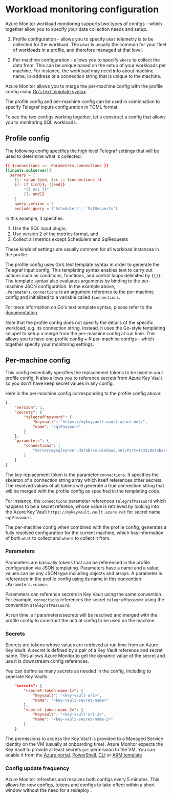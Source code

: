 # Workload monitoring configuration

Azure Monitor workload monitoring supports two types of configs - which together allow you to specify your data collection needs and setup.

1. Profile configuration - allows you to specify `what` telemetry is to be collected for the workload. The `what` is usually the common for your fleet of workloads in a profile, and therefore managed at that level.

2. Per-machine configuration - allows you to specify `where` to collect the data from. This can be unique based on the setup of your workloads per machine. For instance, the workload may need info about machine name, ip-address or a connection string that is unique to the machine. 

Azure Monitor allows you to merge the per-machine config with the profile config using [Go’s text template syntax](https://golang.org/pkg/text/template/).

The profile config and per-machine config can be used in combination to specify Telegraf inputs configuration in TOML format. 

To see the two configs working together, let's construct a config that allows you to monitoring SQL workloads. 

## Profile config
The following config specifies the high level Telegraf settings that will be used to determine what is collected. 
```toml
{{ $connections := .Parameters.connections }}
[[inputs.sqlserver]]
  servers = [
    {{- range $ind, $cs := $connections }}
    {{- if $ind}}, {{end}}
		"{{ $cs }}"
		{{- end}}
	]
	query_version = 2
	exclude_query = ['Schedulers', 'SqlRequests']
```
In this example, it specifies:
1. Use the SQL input plugin,
2. Use version 2 of the metrics format, and
3. Collect all metrics except Schedulers and SqlRequests

These kinds of settings are usually common for all workload instances in the profile. 

The profile config uses Go’s text template syntax in order to generate the Telegraf input config. This templating syntax enables text to carry out actions such as conditions, functions, and control loops delimited by `{{}}`. The template syntax also evaluates arguments by binding to the per-machine JSON configuration. In the example above, `.Perameters.connections` is an argument reference to the per-machine config and initialized to a variable called `$connections`. 

For more information on Go's text template syntax, please refer to the [documentation](https://golang.org/pkg/text/template/).

Note that the profile config does not specify the details of the specific workload, e.g. its connection string. Instead, it uses the Go-style templating snippet to setup a merge from the per-machine config at run time. This allows you to have one profile config + *K* per-machine configs - which together specify your monitoring settings.

## Per-machine config
This config essentially specifies the replacement tokens to be used in your profile config. It also allows you to reference secrets from Azure Key Vault so you don't have keep secret values in any config.

Here is the per-machine config corresponding to the profile config above:
```json
{
    "version": 1,
    "secrets": {
        "telegrafPassword": {
            "keyvault": "https://mykeyvault.vault.azure.net/",
            "name": "sqlPassword"
        }
    },
    "parameters": {
        "connections": [
            "Server=mysqlserver.database.windows.net;Port=1433;Database=mydatabase;User Id=telegraf;Password=$telegrafPassword;"
        ]
    }
}
```

The key replacement token is the parameter `connections`. It specifies the skeleton of a connection string array which itself references other secrets. The resolved values of all tokens will generate a true connection string that will be merged with the profile config as specified in the templating code. 

For instance, the `connections` parameter references `telegrafPassword` which happens to be a secret referece, whose value is retrieved by looking into the Azure Key Vault `https://mykeyvault.vault.azure.net` for secret name `sqlPassword`. 

The per-machine config when combined with the profile config, generates a fully resolved configuration for the current machine, which has information of both `what` to collect and `where` to collect it from.

### Parameters
Parameters are basically tokens that can be referenced in the profile configuration via JSON templating. Parameters have a name and a value; values can be any JSON type including objects and arrays. A parameter is referenced in the profile config using its name in this convention `.Parameters.<name>`. 

Parameters can reference secrets in Key Vault using the same convention. For example, `connections` references the secret `telegrafPassword` using the convention `$telegrafPassword`. 

At run time, all parameters/secrets will be resolved and merged with the profile config to construct the actual config to be used on the machine. 

### Secrets
Secrets are tokens whose values are retrieved at run time from an Azure Key Vault. A secret is defined by a pair of a Key Vault reference and secret name. This allows Azure Monitor to get the dynamic value of the secret and use it is downstream config references. 

You can define as many secrets as needed in the config, including to seperate Key Vaults.

```json
    "secrets": {
        "<secret-token-name-1>": {
            "keyvault": "<key-vault-uri>",
            "name": "<key-vault-secret-name>"
        },
        "<secret-token-name-2>": {
            "keyvault": "<key-vault-uri-2>",
            "name": "<key-vault-secret-name-2>"
        }
    }
```

The permissions to access the Key Vault is provided to a Managed Service Identity on the VM (usually at onboarding time). Azure Monitor expects the Key Vault to provide at least secrets `get` permission to the VM. You can enable it from the [Azure portal](https://docs.microsoft.com/en-us/azure/key-vault/general/assign-access-policy-portal), [PowerShell](https://docs.microsoft.com/en-us/azure/key-vault/general/assign-access-policy-powershell), [CLI](https://docs.microsoft.com/en-us/azure/key-vault/general/assign-access-policy-cli) or [ARM template](https://github.com/acearun/managedsolutions/blob/master/Templates-Dcr/Add-monitoring-vm/kvdeploy.json)

### Config update frequency
Azure Monitor refreshes and resolves both configs every 5 minutes. This allows for new configs, tokens and configs to take effect within a short window without the need for a redeploy . 